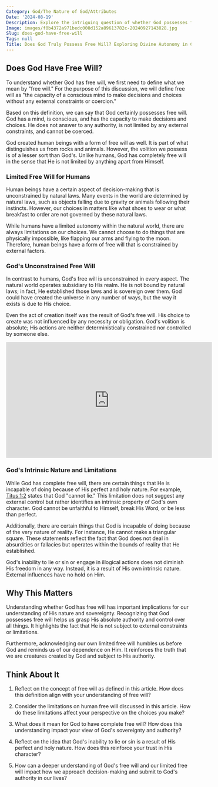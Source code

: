```yaml
---
Category: God/The Nature of God/Attributes
Date: '2024-08-19'
Description: Explore the intriguing question of whether God possesses free will in this thought-provoking article. Delve into the theological implications and philosophical perspectives on this complex topic.
Image: images/f0b4372a971bedc008d152a89613782c-20240927143828.jpg
Slug: does-god-have-free-will
Tags: null
Title: Does God Truly Possess Free Will? Exploring Divine Autonomy in Christianity
---
```


## Does God Have Free Will?

To understand whether God has free will, we first need to define what we mean by "free will." For the purpose of this discussion, we will define free will as "the capacity of a conscious mind to make decisions and choices without any external constraints or coercion."

Based on this definition, we can say that God certainly possesses free will. God has a mind, is conscious, and has the capacity to make decisions and choices. He does not answer to any authority, is not limited by any external constraints, and cannot be coerced.

God created human beings with a form of free will as well. It is part of what distinguishes us from rocks and animals. However, the volition we possess is of a lesser sort than God's. Unlike humans, God has completely free will in the sense that He is not limited by anything apart from Himself.

### Limited Free Will for Humans

Human beings have a certain aspect of decision-making that is unconstrained by natural laws. Many events in the world are determined by natural laws, such as objects falling due to gravity or animals following their instincts. However, our choices in matters like what shoes to wear or what breakfast to order are not governed by these natural laws.

While humans have a limited autonomy within the natural world, there are always limitations on our choices. We cannot choose to do things that are physically impossible, like flapping our arms and flying to the moon. Therefore, human beings have a form of free will that is constrained by external factors.

### God's Unconstrained Free Will

In contrast to humans, God's free will is unconstrained in every aspect. The natural world operates subsidiary to His realm. He is not bound by natural laws; in fact, He established those laws and is sovereign over them. God could have created the universe in any number of ways, but the way it exists is due to His choice.

Even the act of creation itself was the result of God's free will. His choice to create was not influenced by any necessity or obligation. God's volition is absolute; His actions are neither deterministically constrained nor controlled by someone else.


<iframe width="560" height="315" src="https://www.youtube.com/embed/Fed9hwmJNSE" frameborder="0" allow="autoplay; encrypted-media" allowfullscreen></iframe>


### God's Intrinsic Nature and Limitations

While God has complete free will, there are certain things that He is incapable of doing because of His perfect and holy nature. For example, [Titus 1:2](https://www.bibleref.com/Titus/1/Titus-1-2.html) states that God "cannot lie." This limitation does not suggest any external control but rather identifies an intrinsic property of God's own character. God cannot be unfaithful to Himself, break His Word, or be less than perfect.

Additionally, there are certain things that God is incapable of doing because of the very nature of reality. For instance, He cannot make a triangular square. These statements reflect the fact that God does not deal in absurdities or fallacies but operates within the bounds of reality that He established.

God's inability to lie or sin or engage in illogical actions does not diminish His freedom in any way. Instead, it is a result of His own intrinsic nature. External influences have no hold on Him.

## Why This Matters

Understanding whether God has free will has important implications for our understanding of His nature and sovereignty. Recognizing that God possesses free will helps us grasp His absolute authority and control over all things. It highlights the fact that He is not subject to external constraints or limitations.

Furthermore, acknowledging our own limited free will humbles us before God and reminds us of our dependence on Him. It reinforces the truth that we are creatures created by God and subject to His authority.

## Think About It

1. Reflect on the concept of free will as defined in this article. How does this definition align with your understanding of free will?

2. Consider the limitations on human free will discussed in this article. How do these limitations affect your perspective on the choices you make?

3. What does it mean for God to have complete free will? How does this understanding impact your view of God's sovereignty and authority?

4. Reflect on the idea that God's inability to lie or sin is a result of His perfect and holy nature. How does this reinforce your trust in His character?

5. How can a deeper understanding of God's free will and our limited free will impact how we approach decision-making and submit to God's authority in our lives?